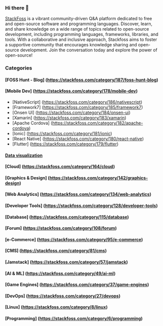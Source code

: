 ### Hi there 👋

[StackFoss](https://www.stackfoss.com/) is a vibrant community-driven Q&A platform dedicated to free and open-source software and programming languages. Discover, learn, and share knowledge on a wide range of topics related to open-source development, including programming languages, frameworks, libraries, and tools. With a collaborative and inclusive approach, Stackfoss aims to foster a supportive community that encourages knowledge sharing and open-source development. Join the conversation today and explore the power of open-source!

### Categories 
#### [FOSS Hunt - Blog] (https://stackfoss.com/category/187/foss-hunt-blog)
#### [Mobile Dev] (https://stackfoss.com/category/178/mobile-dev)   
* [NativeScript] (https://stackfoss.com/category/186/nativescript)   
* [Framework7] (https://stackfoss.com/category/185/framework7)
* [Onsen UI] (https://stackfoss.com/category/184/onsen-ui)
* [Xamarin] (https://stackfoss.com/category/183/xamarin)
* [Apache Cordova] (https://stackfoss.com/category/182/apache-cordova)
* [Ionic] (https://stackfoss.com/category/181/ionic)
* [React Native] (https://stackfoss.com/category/180/react-native)
* [Flutter] (https://stackfoss.com/category/179/flutter)

#### [Data visualization](https://stackfoss.com/category/170/data-visualization)  
#### [Cloud] (https://stackfoss.com/category/164/cloud)  
#### [Graphics & Design] (https://stackfoss.com/category/142/graphics-design)
#### [Web Analytics] (https://stackfoss.com/category/134/web-analytics)   
#### [Developer Tools] (https://stackfoss.com/category/128/developer-tools)   
#### [Database] (https://stackfoss.com/category/115/database)   
#### [Forum] (https://stackfoss.com/category/108/forum)   
#### [e-Commerce] (https://stackfoss.com/category/95/e-commerce)   
#### [CMS] (https://stackfoss.com/category/81/cms)   
#### [Jamstack] (https://stackfoss.com/category/57/jamstack)   
#### [AI & ML] (https://stackfoss.com/category/49/ai-ml)   
#### [Game Engines] (https://stackfoss.com/category/37/game-engines)   
#### [DevOps] (https://stackfoss.com/category/27/devops)   
#### [Linux] (https://stackfoss.com/category/8/linux)   
#### [Programming] (https://stackfoss.com/category/6/programming)      
   

